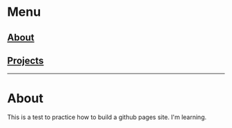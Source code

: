 # Menu
## [About](https://mblackLibrarian.github.io/about)
## [Projects](https://mblackLibrarian.github.io/projects)
---
# About
This is a test to practice how to build a github pages site. I'm learning.
